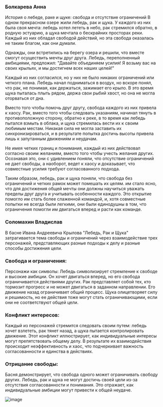 ### Болкарева Анна 

История о лебеде, раке и щуке: свобода и отсутствие ограничений
В одном прекрасном озере жили лебедь, рак и щука. У каждого из них была своя мечта: лебедь хотел лететь в небо, рак стремился обратно, в родную эстуарию, а щука мечтала о бескрайних просторах реки. Каждый из них обладал свободой действий, но эта свобода оказалась не таким благом, как они думали.

Однажды, они встретились на берегу озера и решили, что вместе смогут осуществить мечты друг друга. Лебедь, переполненный амбициями, предложил: "Давайте объединяем усилия! Я возьму вас на своих крыльях, и мы достигнем всех наших целей!"

Каждый из них согласился, но у них не было никаких ограничений или четкого плана. Лебедь начал подниматься в воздух, но вскоре понял, что рак, не понимая, как держаться, зажимает его крыло. В это время щука пыталась плыть рядом, держа свои рыбий хвост, но она не могла оторваться от дна.

Вместо того чтобы помочь друг другу, свобода каждого из них привела к хаосу. Рак, вместо того чтобы следовать указаниям, начинал тянуть в противоположную сторону, обратно к реке, в то время как лебедь пытался взмыть в облака, и щука стремилась вести их к своим любимым местам. Никакая сила не могла заставить их синхронизироваться, и в результате попытка достичь высоты привела лишь к запутанным движениям и неудачам.

Не имея четких границ и понимания, каждый из них действовал согласно своим желаниям, вместо того чтобы учесть желания других. Осознавая это, они с удивлением поняли, что отсутствие ограничений не дает свободы, а наоборот, ведет к хаосу и доказывает, что совместные усилия требуют согласованного подхода.

Таким образом, лебедь, рак и щука поняли, что свобода без ограничений и четких рамок может помешать их целям. им стало ясно, что для достижения общей мечты они должны научиться уважать пределы друг друга и учитывать особенности каждого. Это открытие помогло им стать более слаженной командой, и, хотя совместные попытки не всегда были легкими, они были единодушны в том, что ограничения помогли им двигаться вперед и расти как команде.


### Соломахин Владислав 

В басне Ивана Андреевича Крылова "Лебедь, Рак и Щука" затрагивается тема свободы и ограничений через взаимодействие трех персонажей, представляющих разные подходы к делу и разные способы достижения цели.

### Свобода и ограничения:
Персонажи как символы:
Лебедь символизирует стремление к свободе и высокие амбиции. Он хочет двигаться вперед, но его свобода ограничивается действиями других.
Рак представляет собой тех, кто тормозит прогресс и не может двигаться в заданном направлении. Его движение назад ограничивает общий процесс.
Щука олицетворяет силу и решимость, но ее действия тоже могут стать ограничивающими, если они не соответствуют общей цели.

### Конфликт интересов:
Каждый из персонажей стремится следовать своим путем: лебедь хочет взлететь, рак тянет назад, а щука пытается контролировать движение. Этот конфликт иллюстрирует, как индивидуальные интересы могут препятствовать общему делу.
В результате их взаимодействия происходит неэффективность и хаос, что подчеркивает важность согласованности и единства в действиях.

### Отрицание свободы:
Басня демонстрирует, что свобода одного может ограничивать свободу других. Лебедь, рак и щука не могут достичь своей цели из-за отсутствия согласованности и понимания. Это отражает, как индивидуальные амбиции могут привести к общей неудаче.








![image](https://github.com/user-attachments/assets/88a4cac7-ab72-4ab4-a79f-e7a50afaedfd)
